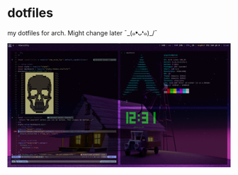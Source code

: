 # dotfiles
my dotfiles for arch. Might change later
¯\_(๑❛ᴗ❛๑)_/¯ 

![How it looks](https://github.com/pop-ecx/dotfiles/blob/main/new-arch.png)
